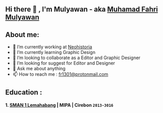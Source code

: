 ## Hi there 👋 , I'm Mulyawan - aka [Muhamad Fahri Mulyawan]()

## About me:
- 🔭 I’m currently working at [Neohistoria]()
- 🌱 I’m currently learning Graphic Design
- 👯 I’m looking to collaborate as a Editor and Graphic Designer
- 🤔 I’m looking for suggest for Editor and Designer
- 💬 Ask me about anything
- 📫 How to reach me : [fr1301@protonmail.com](mail.proton.me)
## Education :

#### 1. [SMAN 1 Lemahabang]() | MIPA | Cirebon `2013-3016`

<!--
**Mulyawan04/Mulyawan04** is a ✨ _special_ ✨ repository because its `README.md` (this file) appears on your GitHub profile.

Here are some ideas to get you started:

- 🔭 I’m currently working on ...
- 🌱 I’m currently learning ...
- 👯 I’m looking to collaborate on ...
- 🤔 I’m looking for help with ...
- 💬 Ask me about ...
- 📫 How to reach me: ...
- 😄 Pronouns: ...
- ⚡ Fun fact: ...

-->
